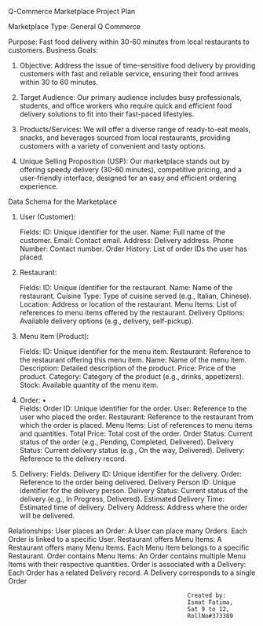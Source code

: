 Q-Commerce Marketplace Project Plan

Marketplace Type: General Q Commerce

Purpose:
 Fast food delivery within 30-60 minutes from local restaurants to customers.
Business Goals:
1.  Objective: 
Address the issue of time-sensitive food delivery by providing customers with fast and reliable service, ensuring their food arrives within 30 to 60 minutes.

2.  Target Audience: 
Our primary audience includes busy professionals, students, and office workers who require quick and efficient food delivery solutions to fit into their fast-paced lifestyles.

3.  Products/Services: 
We will offer a diverse range of ready-to-eat meals, snacks, and beverages sourced from local restaurants, providing customers with a variety of convenient and tasty options.

4.  Unique Selling Proposition (USP):
Our marketplace stands out by offering 
speedy delivery (30-60 minutes), 
competitive pricing, and a user-friendly interface, designed for an easy and efficient ordering experience.




Data Schema for the Marketplace

1. User (Customer):
	
     Fields:
	ID: Unique identifier for the user.
	Name: Full name of the customer.
	Email: Contact email.
	Address: Delivery address.
	Phone Number: Contact number.
	Order History: List of order IDs the user has placed.

2. Restaurant:

	Fields:
	ID: Unique identifier for the restaurant.
	Name: Name of the restaurant.
	Cuisine Type: Type of cuisine served (e.g., Italian, Chinese).
	Location: Address or location of the restaurant.
	Menu Items: List of references to menu items offered by the restaurant.
	Delivery Options: Available delivery options (e.g., delivery, self-pickup).

3. Menu Item (Product):
	
     Fields:
	ID: Unique identifier for the menu item.
	Restaurant: Reference to the restaurant offering this menu item.
	Name: Name of the menu item.
	Description: Detailed description of the product.
	Price: Price of the product.
	Category: Category of the product (e.g., drinks, appetizers).
	Stock: Available quantity of the menu item.

4. Order:
•	
     Fields:
	Order ID: Unique identifier for the order.
	User: Reference to the user who placed the order.
	Restaurant: Reference to the restaurant from which the order is placed.
	Menu Items: List of references to menu items and quantities.
	Total Price: Total cost of the order.
	Order Status: Current status of the order (e.g., Pending, Completed, Delivered).
	Delivery Status: Current delivery status (e.g., On the way, Delivered).
	Delivery: Reference to the delivery record.

5. Delivery:
	Fields:
	Delivery ID: Unique identifier for the delivery.
	Order: Reference to the order being delivered.
	Delivery Person ID: Unique identifier for the delivery person.
	Delivery Status: Current status of the delivery (e.g., In Progress, Delivered).
	Estimated Delivery Time: Estimated time of delivery.
	Delivery Address: Address where the order will be delivered.

Relationships:
	User places an Order:
	A User can place many Orders.
	Each Order is linked to a specific User.
	Restaurant offers Menu Items:
	A Restaurant offers many Menu Items.
	Each Menu Item belongs to a specific Restaurant.
	Order contains Menu Items:
	An Order contains multiple Menu Items with their respective quantities.
	Order is associated with a Delivery:
	Each Order has a related Delivery record.
	A Delivery corresponds to a single Order
   		
                                                       Created by: 
                                                       Ismat Fatima, 
                                                       Sat 9 to 12,
                                                       RollNo#373389





